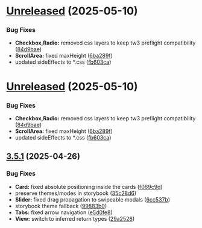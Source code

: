 # [Unreleased](https://github.com/formaat-design/reshaped/compare/v3.5.1...fb603cacb8057cb582f2d1f6b4d07ac0e79b19d8) (2025-05-10)


### Bug Fixes

* **Checkbox,Radio:** removed css layers to keep tw3 preflight compatibility ([84d9bae](https://github.com/formaat-design/reshaped/commit/84d9bae98f88ad60950b4d5ab25e405448bf6622))
* **ScrollArea:** fixed maxHeight ([6ba289f](https://github.com/formaat-design/reshaped/commit/6ba289f55bb62ac98ff8145264bc94c1dc975fa6))
* updated sideEffects to *.css ([fb603ca](https://github.com/formaat-design/reshaped/commit/fb603cacb8057cb582f2d1f6b4d07ac0e79b19d8))



# [Unreleased](https://github.com/formaat-design/reshaped/compare/v3.5.1...fb603cacb8057cb582f2d1f6b4d07ac0e79b19d8) (2025-05-10)

### Bug Fixes

- **Checkbox,Radio:** removed css layers to keep tw3 preflight compatibility ([84d9bae](https://github.com/formaat-design/reshaped/commit/84d9bae98f88ad60950b4d5ab25e405448bf6622))
- **ScrollArea:** fixed maxHeight ([6ba289f](https://github.com/formaat-design/reshaped/commit/6ba289f55bb62ac98ff8145264bc94c1dc975fa6))
- updated sideEffects to \*.css ([fb603ca](https://github.com/formaat-design/reshaped/commit/fb603cacb8057cb582f2d1f6b4d07ac0e79b19d8))

## [3.5.1](https://github.com/formaat-design/reshaped/compare/v3.5.1-canary.0...v3.5.1) (2025-04-26)

### Bug Fixes

- **Card:** fixed absolute positioning inside the cards ([f069c9d](https://github.com/formaat-design/reshaped/commit/f069c9defa88304b11bfa7e664628d7541ad1a4c))
- preserve themes/modes in storybook ([35c28d6](https://github.com/formaat-design/reshaped/commit/35c28d67da3f4cedf6f011a550a282ec980f1bef))
- **Slider:** fixed drag propagation to swipeable modals ([6cc537b](https://github.com/formaat-design/reshaped/commit/6cc537b02ca1ec1e43812fe29576061ea1683b93))
- storybook theme fallback ([99883b0](https://github.com/formaat-design/reshaped/commit/99883b00c479c7bf08427873883d86e4871de680))
- **Tabs:** fixed arrow navigation ([e5d0fe8](https://github.com/formaat-design/reshaped/commit/e5d0fe8eb456980ef3645d8cde32993a629d3a51))
- **View:** switch to inferred return types ([29a2528](https://github.com/formaat-design/reshaped/commit/29a25280040c6fb1ae7d1424efb0050cc57becbc))

